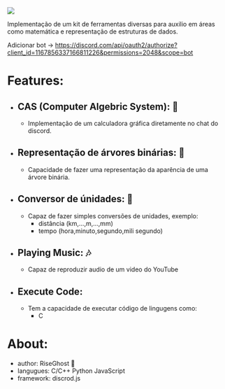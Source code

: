 <img src="https://user-images.githubusercontent.com/91985039/283889937-c590bddf-d81b-4aff-9079-c541d624f74d.png">

Implementação de um kit de ferramentas diversas para auxilio em áreas como matemática e representação de estruturas de dados.

Adicionar bot -> 
https://discord.com/api/oauth2/authorize?client_id=1167856337166811226&permissions=2048&scope=bot

# Features:
- ## CAS (Computer Algebric System): 🧮
    - Implementação de um calculadora gráfica diretamente no chat do discord.
- ## Representação de árvores binárias: 🌳
    - Capacidade de fazer uma representação da aparência de uma árvore binária.
- ## Conversor de únidades: 🧊
    - Capaz de fazer simples conversões de unidades, exemplo:
        - distância (km,...,m,...,mm)
        -  tempo (hora,minuto,segundo,mili segundo)
- ## Playing Music: 🎶
    - Capaz de reproduzir audio de um video do YouTube
- ## Execute Code:
    - Tem a capacidade de executar código de lingugens como:
        - C

# About:

- author: RiseGhost 👻
- langugues: C/C++ Python JavaScript
- framework: discrod.js